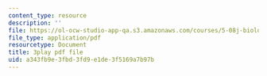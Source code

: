```yaml
---
content_type: resource
description: ''
file: https://ol-ocw-studio-app-qa.s3.amazonaws.com/courses/5-08j-biological-chemistry-ii-spring-2016/a343fb9e3fbd3fd9e1de3f5169a7b97b_0fm50-F9934.pdf
file_type: application/pdf
resourcetype: Document
title: 3play pdf file
uid: a343fb9e-3fbd-3fd9-e1de-3f5169a7b97b
---
```

